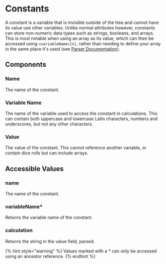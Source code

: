 # Constants

A constant is a variable that is invisible outside of the tree and cannot have its value use other variables. Unlike normal attributes however, constants can store non-numeric data types such as strings, booleans, and arrays. This is most notable when using an array as its value, which can then be accessed using `<variableName>[n]`, rather than needing to define your array in the same place it's used (see [Parser Documentation](../creating-a-library/parser-documentation.md#data-types)).

## Components

### Name

The name of the constant.

### Variable Name

The name of the variable used to access the constant in calculations. This can contain both uppercase and lowercase Latin characters, numbers and underscores, but not any other characters.

### Value

The value of the constant. This cannot reference another variable, or contain dice rolls but can include arrays.

## Accessible Values

### name

The name of the constant.

### variableName\*

Returns the variable name of the constant.

### calculation

Returns the string in the value field, parsed.

{% hint style="warning" %} Values marked with a \* can only be accessed using an ancestor reference. {% endhint %}

